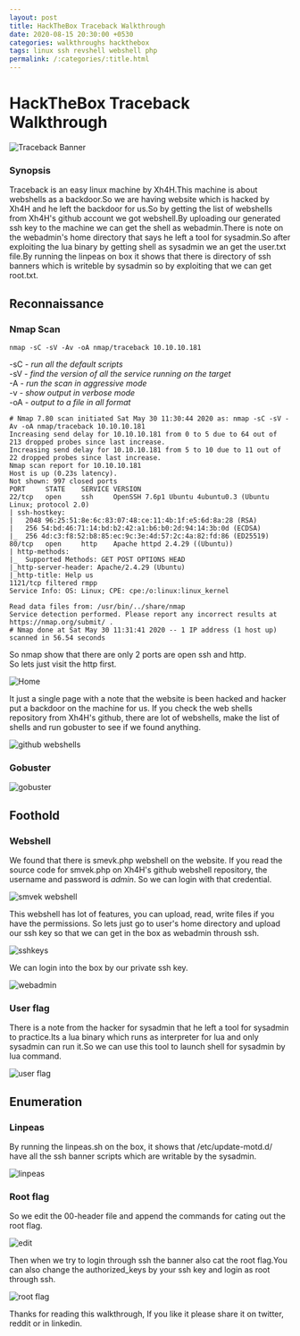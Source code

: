 ```yaml
---
layout: post
title: HackTheBox Traceback Walkthrough
date: 2020-08-15 20:30:00 +0530
categories: walkthroughs hackthebox
tags: linux ssh revshell webshell php
permalink: /:categories/:title.html
---
```


# HackTheBox Traceback Walkthrough

![Traceback Banner](/assets/images/hackthebox/traceback/banner.png)

### Synopsis

Traceback is an easy linux machine by Xh4H.This machine is about webshells as a backdoor.So we are having website which is hacked by Xh4H and he left the backdoor for us.So by getting the list of webshells from Xh4H's github account we got webshell.By uploading our generated ssh key to the machine we can get the shell as webadmin.There is note on the webadmin's home directory that says he left a tool for sysadmin.So after exploiting the lua binary by getting shell as sysadmin we an get the user.txt file.By running the linpeas on box it shows that there is directory of ssh banners which is writeble by sysadmin so by exploiting that we can get root.txt.

## Reconnaissance

### Nmap Scan

```nmap
nmap -sC -sV -Av -oA nmap/traceback 10.10.10.181
```

-sC - _run all the default scripts_  
-sV - _find the version of all the service running on the target_  
-A  - _run the scan in aggressive mode_  
-v  - _show output in verbose mode_  
-oA - _output to a file in all format_  

```nmap
# Nmap 7.80 scan initiated Sat May 30 11:30:44 2020 as: nmap -sC -sV -Av -oA nmap/traceback 10.10.10.181
Increasing send delay for 10.10.10.181 from 0 to 5 due to 64 out of 213 dropped probes since last increase.
Increasing send delay for 10.10.10.181 from 5 to 10 due to 11 out of 22 dropped probes since last increase.
Nmap scan report for 10.10.10.181
Host is up (0.23s latency).
Not shown: 997 closed ports
PORT     STATE    SERVICE VERSION
22/tcp   open     ssh     OpenSSH 7.6p1 Ubuntu 4ubuntu0.3 (Ubuntu Linux; protocol 2.0)
| ssh-hostkey: 
|   2048 96:25:51:8e:6c:83:07:48:ce:11:4b:1f:e5:6d:8a:28 (RSA)
|   256 54:bd:46:71:14:bd:b2:42:a1:b6:b0:2d:94:14:3b:0d (ECDSA)
|_  256 4d:c3:f8:52:b8:85:ec:9c:3e:4d:57:2c:4a:82:fd:86 (ED25519)
80/tcp   open     http    Apache httpd 2.4.29 ((Ubuntu))
| http-methods: 
|_  Supported Methods: GET POST OPTIONS HEAD
|_http-server-header: Apache/2.4.29 (Ubuntu)
|_http-title: Help us
1121/tcp filtered rmpp
Service Info: OS: Linux; CPE: cpe:/o:linux:linux_kernel

Read data files from: /usr/bin/../share/nmap
Service detection performed. Please report any incorrect results at https://nmap.org/submit/ .
# Nmap done at Sat May 30 11:31:41 2020 -- 1 IP address (1 host up) scanned in 56.54 seconds
```

So nmap show that there are only 2 ports are open ssh and http.  
So lets just visit the http first.

![Home](/assets/images/hackthebox/traceback/home.png)

It just a single page with a note that the website is been hacked and hacker put a backdoor on the machine for us.
If you check the web shells repository from Xh4H's github, there are lot of webshells, make the list of shells and run gobuster to see if we found anything.

![github webshells](/assets/images/hackthebox/traceback/github.png)

### Gobuster

![gobuster](/assets/images/hackthebox/traceback/gobuster.png)


## Foothold

### Webshell

We found that there is smevk.php webshell on the website. If you read the source code for smvek.php on Xh4H's github webshell repository, the username and password is _admin_. So we can login with that credential.  

![smvek webshell](/assets/images/hackthebox/traceback/smvek.png)

This webshell has lot of features, you can upload, read, write files if you have the permissions.
So lets just go to user's home directory and upload our ssh key so that we can get in the box as webadmin throush ssh.

![sshkeys](/assets/images/hackthebox/traceback/upload.png)

We can login into the box by our private ssh key.

![webadmin](/assets/images/hackthebox/traceback/webadmin.png)

### User flag

There is a note from the hacker for sysadmin that he left a tool for sysadmin to practice.Its a lua binary which runs as interpreter for lua and only sysadmin can run it.So we can use this tool to launch shell for sysadmin by lua command.

![user flag](/assets/images/hackthebox/traceback/users.png)


## Enumeration

### Linpeas

By running the linpeas.sh on the box, it shows that /etc/update-motd.d/ have all the ssh banner scripts which are writable by the sysadmin.

![linpeas](/assets/images/hackthebox/traceback/linpeas.png)

### Root flag

So we edit the 00-header file and append the commands for cating out the root flag.

![edit](/assets/images/hackthebox/traceback/edit.png)

Then when we try to login through ssh the banner also cat the root flag.You can also change the authorized_keys by your ssh key and login as root through ssh.

![root flag](/assets/images/hackthebox/traceback/root.png)

Thanks for reading this walkthrough, If you like it please share it on twitter, reddit or in linkedin.

